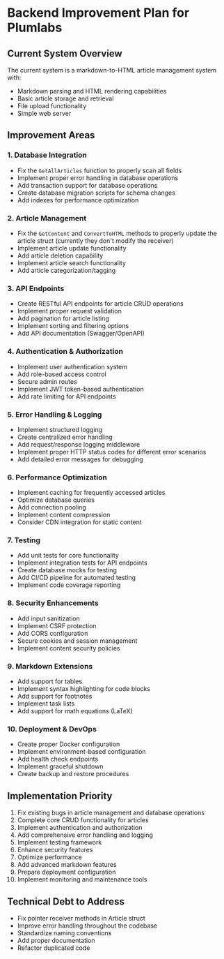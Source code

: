 # Backend Improvement Plan for Plumlabs

## Current System Overview
The current system is a markdown-to-HTML article management system with:
- Markdown parsing and HTML rendering capabilities
- Basic article storage and retrieval
- File upload functionality
- Simple web server

## Improvement Areas

### 1. Database Integration
- Fix the `GetAllArticles` function to properly scan all fields
- Implement proper error handling in database operations
- Add transaction support for database operations
- Create database migration scripts for schema changes
- Add indexes for performance optimization

### 2. Article Management
- Fix the `GetContent` and `ConvertToHTML` methods to properly update the article struct (currently they don't modify the receiver)
- Implement article update functionality
- Add article deletion capability
- Implement article search functionality
- Add article categorization/tagging

### 3. API Endpoints
- Create RESTful API endpoints for article CRUD operations
- Implement proper request validation
- Add pagination for article listing
- Implement sorting and filtering options
- Add API documentation (Swagger/OpenAPI)

### 4. Authentication & Authorization
- Implement user authentication system
- Add role-based access control
- Secure admin routes
- Implement JWT token-based authentication
- Add rate limiting for API endpoints

### 5. Error Handling & Logging
- Implement structured logging
- Create centralized error handling
- Add request/response logging middleware
- Implement proper HTTP status codes for different error scenarios
- Add detailed error messages for debugging

### 6. Performance Optimization
- Implement caching for frequently accessed articles
- Optimize database queries
- Add connection pooling
- Implement content compression
- Consider CDN integration for static content

### 7. Testing
- Add unit tests for core functionality
- Implement integration tests for API endpoints
- Create database mocks for testing
- Add CI/CD pipeline for automated testing
- Implement code coverage reporting

### 8. Security Enhancements
- Add input sanitization
- Implement CSRF protection
- Add CORS configuration
- Secure cookies and session management
- Implement content security policies

### 9. Markdown Extensions
- Add support for tables
- Implement syntax highlighting for code blocks
- Add support for footnotes
- Implement task lists
- Add support for math equations (LaTeX)

### 10. Deployment & DevOps
- Create proper Docker configuration
- Implement environment-based configuration
- Add health check endpoints
- Implement graceful shutdown
- Create backup and restore procedures

## Implementation Priority
1. Fix existing bugs in article management and database operations
2. Complete core CRUD functionality for articles
3. Implement authentication and authorization
4. Add comprehensive error handling and logging
5. Implement testing framework
6. Enhance security features
7. Optimize performance
8. Add advanced markdown features
9. Prepare deployment configuration
10. Implement monitoring and maintenance tools

## Technical Debt to Address
- Fix pointer receiver methods in Article struct
- Improve error handling throughout the codebase
- Standardize naming conventions
- Add proper documentation
- Refactor duplicated code
